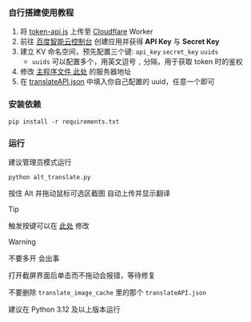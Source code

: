 ### 自行搭建使用教程
1. 将 [token-api.js](https://github.com/xxtg666/alt_translator/blob/main/token-api.js) 上传至 [Cloudflare](https://dash.cloudflare.com/) Worker
2. 前往 [百度智能云控制台](https://console.bce.baidu.com/ai/#/ai/machinetranslation/overview/index) 创建应用并获得 **API Key** 与 **Secret Key**
3. 建立 KV 命名空间，预先配置三个键: `api_key` `secret_key` `uuids`
   - `uuids` 可以配置多个，用英文逗号 `,` 分隔，用于获取 token 时的鉴权
4. 修改 [主程序文件 此处](https://github.com/xxtg666/alt_translator/blob/main/alt_translate.py#L20) 的服务器地址
5. 在 [translateAPI.json](https://github.com/xxtg666/alt_translator/blob/main/translate_image_cache/translateAPI.json) 中填入你自己配置的 uuid，任意一个即可
### 安装依赖 
```
pip install -r requirements.txt
```
### 运行

建议管理员模式运行
```
python alt_translate.py
```

按住 Alt 并拖动鼠标可选区截图 自动上传并显示翻译

> [!TIP]
> 触发按键可以在 [此处](https://github.com/xxtg666/alt_translator/blob/main/alt_translate.py#L14) 修改

> [!WARNING]
> 不要多开 会出事
>
> 打开截屏界面后单击而不拖动会报错，等待修复
> 
> 不要删除 `translate_image_cache` 里的那个 `translateAPI.json`
>
> 建议在 Python 3.12 及以上版本运行
